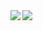 <img align="left" src="https://github-readme-stats.vercel.app/api?username=kwtuku&count_private=true&show_icons=true" />

<img align="left" src="https://github-readme-stats.vercel.app/api/top-langs/?username=kwtuku" />
